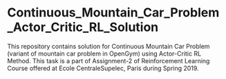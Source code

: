 # Continuous_Mountain_Car_Problem_Actor_Critic_RL_Solution
This repository contains solution for Continuous Mountain Car Problem (variant of mountain car problem in OpenGym) using Actor-Critic RL Method. This task is a part of Assignment-2 of Reinforcement Learning Course offered at Ecole CentraleSupelec, Paris during Spring 2019.
